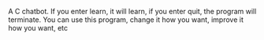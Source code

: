 A C chatbot. 
If you enter learn, it will learn, 
if you enter quit, the program will terminate. 
You can use this program, 
change it how you want, 
improve it how you want, etc 